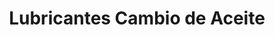 ---
title: "Lubricantes Cambio de Aceite"
url: /puente-alto/lubricantes-cambio-de-aceite/
shop: reparación de automóviles
---